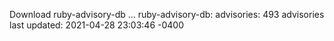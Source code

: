 Download ruby-advisory-db ...
ruby-advisory-db:
  advisories:	493 advisories
  last updated:	2021-04-28 23:03:46 -0400

